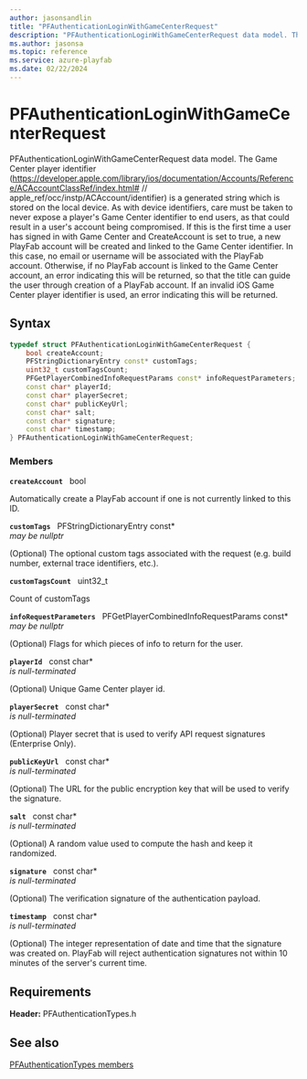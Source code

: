 ```yaml
---
author: jasonsandlin
title: "PFAuthenticationLoginWithGameCenterRequest"
description: "PFAuthenticationLoginWithGameCenterRequest data model. The Game Center player identifier (https://developer.apple.com/library/ios/documentation/Accounts/Reference/ACAccountClassRef/index.html# // apple_ref/occ/instp/ACAccount/identifier) is a generated string which is stored on the local device. As with device identifiers, care must be taken to never expose a player's Game Center identifier to end users, as that could result in a user's account being compromised. If this is the first time a user has signed in with Game Center and CreateAccount is set to true, a new PlayFab account will be created and linked to the Game Center identifier. In this case, no email or username will be associated with the PlayFab account. Otherwise, if no PlayFab account is linked to the Game Center account, an error indicating this will be returned, so that the title can guide the user through creation of a PlayFab account. If an invalid iOS Game Center player identifier is used, an error indicating this will be returned."
ms.author: jasonsa
ms.topic: reference
ms.service: azure-playfab
ms.date: 02/22/2024
---
```


# PFAuthenticationLoginWithGameCenterRequest  

PFAuthenticationLoginWithGameCenterRequest data model. The Game Center player identifier (https://developer.apple.com/library/ios/documentation/Accounts/Reference/ACAccountClassRef/index.html# // apple_ref/occ/instp/ACAccount/identifier) is a generated string which is stored on the local device. As with device identifiers, care must be taken to never expose a player's Game Center identifier to end users, as that could result in a user's account being compromised. If this is the first time a user has signed in with Game Center and CreateAccount is set to true, a new PlayFab account will be created and linked to the Game Center identifier. In this case, no email or username will be associated with the PlayFab account. Otherwise, if no PlayFab account is linked to the Game Center account, an error indicating this will be returned, so that the title can guide the user through creation of a PlayFab account. If an invalid iOS Game Center player identifier is used, an error indicating this will be returned.  

## Syntax  
  
```cpp
typedef struct PFAuthenticationLoginWithGameCenterRequest {  
    bool createAccount;  
    PFStringDictionaryEntry const* customTags;  
    uint32_t customTagsCount;  
    PFGetPlayerCombinedInfoRequestParams const* infoRequestParameters;  
    const char* playerId;  
    const char* playerSecret;  
    const char* publicKeyUrl;  
    const char* salt;  
    const char* signature;  
    const char* timestamp;  
} PFAuthenticationLoginWithGameCenterRequest;  
```
  
### Members  
  
**`createAccount`** &nbsp; bool  
  
Automatically create a PlayFab account if one is not currently linked to this ID.
  
**`customTags`** &nbsp; PFStringDictionaryEntry const*  
*may be nullptr*  
  
(Optional) The optional custom tags associated with the request (e.g. build number, external trace identifiers, etc.).
  
**`customTagsCount`** &nbsp; uint32_t  
  
Count of customTags
  
**`infoRequestParameters`** &nbsp; PFGetPlayerCombinedInfoRequestParams const*  
*may be nullptr*  
  
(Optional) Flags for which pieces of info to return for the user.
  
**`playerId`** &nbsp; const char*  
*is null-terminated*  
  
(Optional) Unique Game Center player id.
  
**`playerSecret`** &nbsp; const char*  
*is null-terminated*  
  
(Optional) Player secret that is used to verify API request signatures (Enterprise Only).
  
**`publicKeyUrl`** &nbsp; const char*  
*is null-terminated*  
  
(Optional) The URL for the public encryption key that will be used to verify the signature.
  
**`salt`** &nbsp; const char*  
*is null-terminated*  
  
(Optional) A random value used to compute the hash and keep it randomized.
  
**`signature`** &nbsp; const char*  
*is null-terminated*  
  
(Optional) The verification signature of the authentication payload.
  
**`timestamp`** &nbsp; const char*  
*is null-terminated*  
  
(Optional) The integer representation of date and time that the signature was created on. PlayFab will reject authentication signatures not within 10 minutes of the server's current time.
  
  
## Requirements  
  
**Header:** PFAuthenticationTypes.h
  
## See also  
[PFAuthenticationTypes members](../pfauthenticationtypes_members.md)  

  
  
